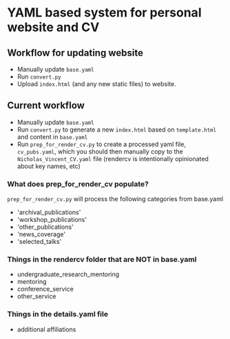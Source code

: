 # YAML based system for personal website and CV


## Workflow for updating website

- Manually update `base.yaml`
- Run `convert.py`
- Upload `index.html` (and any new static files) to website.


## Current workflow

- Manually update `base.yaml`
- Run `convert.py` to generate a new `index.html` based on `template.html` and content in `base.yaml`
- Run `prep_for_render_cv.py` to create a processed yaml file, `cv_pubs.yaml`, which you should then manually copy to the `Nicholas_Vincent_CV.yaml` file (rendercv is intentionally opinionated about key names, etc)



### What does prep_for_render_cv populate?
`prep_for_render_cv.py` will process the following categories from base.yaml

- 'archival_publications'
- 'workshop_publications'
- 'other_publications'
- 'news_coverage'
- 'selected_talks'

### Things in the rendercv folder that are NOT in base.yaml

- undergraduate_research_mentoring
- mentoring
- conference_service
- other_service

### Things in the details.yaml file

- additional affiliations
